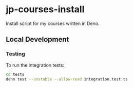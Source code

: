 # jp-courses-install

Install script for my courses written in Deno.

## Local Development

### Testing

To run the integration tests:
```sh
cd tests
deno test --unstable --allow-read integration.test.ts
```